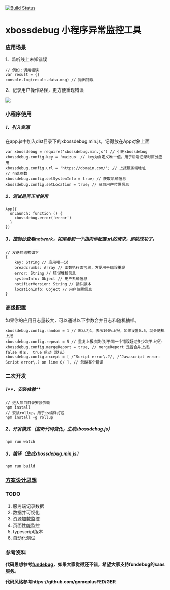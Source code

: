 [![Build Status](https://travis-ci.org/zhengguorong/xbossdebug-wechat.svg?branch=master)](https://travis-ci.org/zhengguorong/xbossdebug-wechat)

# xbossdebug  小程序异常监控工具

### 应用场景

1、监听线上未知错误

```
// 例如：调用错误
var result = {}
console.log(result.data.msg) // 抛出错误
```

2、记录用户操作路径，更方便重现错误

![](https://github.com/zhengguorong/xbossdebug-wechat/blob/master/README.png)



### 小程序使用

##### 1、引入资源

在app.js中加入dist目录下的xbossdebug.min.js，记得放在App对象上面

```
var xbossdebug = require('xbossdebug.min.js') // 引用xbossdebug
xbossdebug.config.key = 'maizuo' // key为自定义唯一值，用于后端记录时区分应用
xbossdebug.config.url = 'https://domain.com/'; // 上报服务端地址
// 可选参数
xbossdebug.config.setSystemInfo = true; // 获取系统信息
xbossdebug.config.setLocation = true; // 获取用户位置信息
```

##### 2、测试是否正常使用

```
App({
  onLaunch: function () {
    xbossdebug.error('error')
  }
})
```

##### 3、控制台查看network，如果看到一个指向你配置url的请求，那就成功了。

```
// 发送的结构如下
{
    key: String // 应用唯一id
    breadcrumbs: Array // 函数执行面包线，方便用于错误重现
    error: String // 错误堆栈信息
    systemInfo: Object // 用户系统信息
    notifierVersion: String // 插件版本
    locationInfo: Object // 用户位置信息
}
```



### 高级配置

如果你的应用日志量较大，可以通过以下参数合并日志和随机抽样。

```
xbossdebug.config.random = 1 // 默认为1，表示100%上报，如果设置0.5，就会随机上报
xbossdebug.config.repeat = 5 // 重复上报次数(对于同一个错误超过多少次不上报)
xbossdebug.config.mergeReport = true, // mergeReport 是否合并上报， false 关闭， true 启动（默认）
xbossdebug.config.except = [ /^Script error\.?/, /^Javascript error: Script error\.? on line 0/ ], // 忽略某个错误
```





### 二次开发

##### 1**、安装依赖**

```
// 进入项目目录安装依赖
npm install
// 安装rollup，用于js编译打包
npm install -g rollup
```

##### 2、开发模式 （监听代码变化，生成xbossdebug.js）

```
npm run watch
```

##### 3、编译（生成xbossdebug.min.js）

```
npm run build
```



### [方案设计思想](https://github.com/zhengguorong/xbossdebug/blob/master/design.md)



### TODO

1. 服务端记录数据
2. 数据并可视化
3. 资源加载监控
4. 页面性能监控
5. typescript版本
6. 自动化测试



### 参考资料

**代码思想参考[fundebug](https://www.fundebug.com/)，如果大家觉得还不错，希望大家支持fundebug的saas服务。**

**代码风格参考https://github.com/gomeplusFED/GER**
